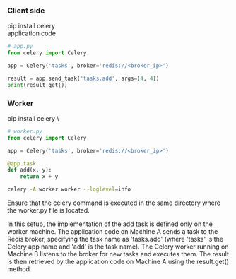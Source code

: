 ### Client side
pip install celery \
application code 
```python
# app.py
from celery import Celery

app = Celery('tasks', broker='redis://<broker_ip>')

result = app.send_task('tasks.add', args=(4, 4))
print(result.get())

```

### Worker
pip install celery \

```python
# worker.py
from celery import Celery

app = Celery('tasks', broker='redis://<broker_ip>')

@app.task
def add(x, y):
    return x + y
```
```bash
celery -A worker worker --loglevel=info
```
Ensure that the celery command is executed in the same directory where the worker.py file is located.

In this setup, the implementation of the add task is defined only on the worker machine. The application code on Machine A sends a task to the Redis broker, specifying the task name as 'tasks.add' (where 'tasks' is the Celery app name and 'add' is the task name). The Celery worker running on Machine B listens to the broker for new tasks and executes them. The result is then retrieved by the application code on Machine A using the result.get() method.